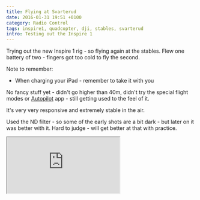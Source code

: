 ```yaml
---
title: Flying at Svarterud
date: 2016-01-31 19:51 +0100
category: Radio Control
tags: inspire1, quadcopter, dji, stables, svarterud
intro: Testing out the Inspire 1
---
```


Trying out the new Inspire 1 rig - so flying again at the stables. Flew one battery of two - fingers got too cold to fly the second.

Note to remember:

- When charging your iPad - remember to take it with you

No fancy stuff yet - didn't go higher than 40m, didn't try the special flight modes or [Autopilot](https://autoflightlogic.com/autopilot) app - still getting used to the feel of it.

It's very very responsive and extremely stable in the air.

Used the ND filter - so some of the early shots are a bit dark - but later on it was better with it. Hard to judge - will get better at that with practice.

<div class="ratio ratio-16x9">
  <iframe src="https://www.youtube.com/embed/u4NCh2e5h4k" title="Svarterud - 31st Jan 2016" allow="accelerometer; autoplay; clipboard-write; encrypted-media; gyroscope; picture-in-picture" allowfullscreen></iframe>
</div>
